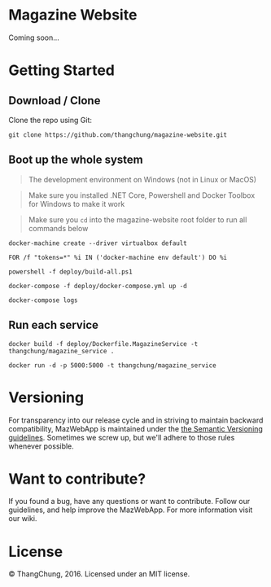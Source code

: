 # Magazine Website

Coming soon...

# Getting Started

## Download / Clone

Clone the repo using Git:

`git clone https://github.com/thangchung/magazine-website.git`

## Boot up the whole system

> The development environment on Windows (not in Linux or MacOS)

> Make sure you installed .NET Core, Powershell and Docker Toolbox for Windows to make it work 

> Make sure you `cd` into the magazine-website root folder to run all commands below

`docker-machine create --driver virtualbox default`

`FOR /f "tokens=*" %i IN ('docker-machine env default') DO %i`

`powershell -f deploy/build-all.ps1`

`docker-compose -f deploy/docker-compose.yml up -d`

`docker-compose logs`

## Run each service

`docker build -f deploy/Dockerfile.MagazineService -t thangchung/magazine_service .`

`docker run -d -p 5000:5000 -t thangchung/magazine_service`

# Versioning

For transparency into our release cycle and in striving to maintain backward compatibility, MazWebApp is maintained under the [the Semantic Versioning guidelines](http://semver.org/). Sometimes we screw up, but we'll adhere to those rules whenever possible.

# Want to contribute?

If you found a bug, have any questions or want to contribute. Follow our guidelines, and help improve the MazWebApp. For more information visit our wiki.

# License

© ThangChung, 2016. Licensed under an MIT license.
